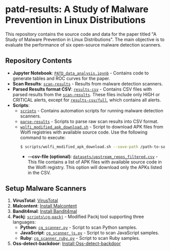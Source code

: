 # patd-results: A Study of Malware Prevention in Linux Distributions

This repository contains the source code and data for the paper titled "A Study of Malware Prevention in Linux Distributions". The main objective is to evaluate the performance of six open-source malware detection scanners.

## Repository Contents

- **Jupyter Notebook**: [`PATD_data_analysis.ipynb`](./notebooks/PATD_data_analysis.ipynb) - Contains code to generate tables and ROC curves for the paper.
- **Scan Results**: [`scan-results`](./scan-results/) - Results from malware detection scanners.
- **Parsed Results format CSV**: [`results-csv`](./results-csv/) - Contains CSV files with parsed results from the [`scan-results`](./scan-results/). These files include only HIGH or CRITICAL alerts, except for [`results-csv/full`](./results-csv/full/), which contains all alerts.
- **Scripts**: 
    - [`scripts`](./scripts/) - Contains automation scripts for running malware detection scanners.
    - [`parse-results`](./scripts/parse-results/) - Scripts to parse raw scan results into CSV format.
    - [`wolfi_modified_apk_download.sh`](./scripts/wolfi_modified_apk_download.sh) - Script to download APK files from Wolfi registries with available source code. Use the following command to execute:
        ```sh
        $ scripts/wolfi_modified_apk_download.sh --save-path /path-to-save --csv-file datasets/upstream_repos_filtered.csv
        ```
        - **--csv-file (optional)**: [`datasets/upstream_repos_filtered.csv`](./datasets/upstream_repos_filtered.csv) - This file contains a list of APK files with available source code in the Wolfi registry. This option will download only the APKs listed in the CSV.

## Setup Malware Scanners

1. **VirusTotal**: [VirusTotal](https://www.virustotal.com/gui/home/upload)
2. **Malcontent**: [Install Malcontent](https://github.com/chainguard-dev/malcontent#:~:text=pacman%20%2DS%20yara-,Install%20malcontent%3A,-go%20install%20github)
3. **Bandit4mal**: [Install Bandit4mal](https://github.com/lyvd/bandit4mal)
4. **Packj**: [`scripts\cg-packj`](./scripts/cg-packj/) - Modified Packj tool supporting three languages:
     - **Python**: [`cg_scanner.py`](./scripts/cg-packj/cg_scanner.py) - Script to scan Python samples.
     - **JavaScript**: [`cg_scanner_js.py`](./scripts/cg-packj/cg_scanner_js.py) - Script to scan JavaScript samples.
     - **Ruby**: [`cg_scanner_ruby.py`](./scripts/cg-packj/cg_scanner_ruby.py) - Script to scan Ruby samples.
5. **Oss-detect-backdoor**: [Install Oss-detect-backdoor](https://github.com/microsoft/OSSGadget?tab=readme-ov-file)

